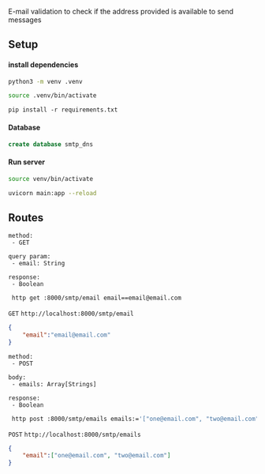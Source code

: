 E-mail validation to check if the address provided is available to send messages

## Setup

#### install dependencies

```bash
python3 -m venv .venv
```
```bash
source .venv/bin/activate
```
```bassh
pip install -r requirements.txt
```

#### Database

```sql
create database smtp_dns 
```

#### Run server

```bash
source venv/bin/activate
```
```bash
uvicorn main:app --reload
```

## Routes

```
method:
 - GET

query param:
 - email: String

response:
 - Boolean
```

```bash
 http get :8000/smtp/email email==email@email.com
```
`GET` `http://localhost:8000/smtp/email`
```json
{
    "email":"email@email.com"
}
```


```
method:
 - POST

body:
 - emails: Array[Strings]

response:
 - Boolean
```

```bash
 http post :8000/smtp/emails emails:='["one@email.com", "two@email.com"]'
```
`POST` `http://localhost:8000/smtp/emails`
```json
{
    "email":["one@email.com", "two@email.com"]
}
```
